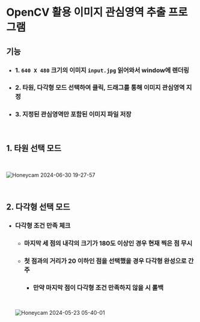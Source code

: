# OpenCV 활용 이미지 관심영역 추출 프로그램

## 기능
- ### 1. `640 X 480` 크기의 이미지 `input.jpg` 읽어와서 window에 렌더링
- ### 2. 타원, 다각형 모드 선택하여 클릭, 드래그를 통해 이미지 관심영역 지정
- ### 3. 지정된 관심영역만 포함된 이미지 파일 저장

<br>

## 1. 타원 선택 모드

<br>

![Honeycam 2024-06-30 19-27-57](https://github.com/kks00/ROI_EXTRACTOR/assets/68108664/e94648df-d72a-4982-9417-2fedb8385a7d)

<br>

## 2. 다각형 선택 모드

- ### 다각형 조건 만족 체크
    - ### 마지막 세 점의 내각의 크기가 180도 이상인 경우 현재 찍은 점 무시
    - ### 첫 점과의 거리가 20 이하인 점을 선택했을 경우 다각형 완성으로 간주
        - ### 만약 마지막 점이 다각형 조건 만족하지 않을 시 롤백

    <br>

    ![Honeycam 2024-05-23 05-40-01](https://github.com/kks00/ROI_EXTRACTOR/assets/68108664/902367dd-2de6-4ff0-9b7a-f78081b1e438)